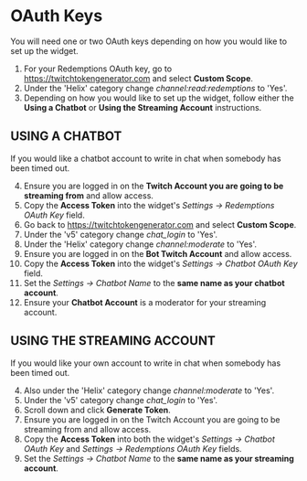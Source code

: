 # OAuth Keys
You will need one or two OAuth keys depending on how you would like to set up the widget.

1. For your Redemptions OAuth key, go to https://twitchtokengenerator.com and select **Custom Scope**.
2. Under the 'Helix' category change *channel:read:redemptions* to 'Yes'.
3. Depending on how you would like to set up the widget, follow either the **Using a Chatbot** or **Using the Streaming Account** instructions.

## USING A CHATBOT
If you would like a chatbot account to write in chat when somebody has been timed out.

4. Ensure you are logged in on the **Twitch Account you are going to be streaming from** and allow access.
5. Copy the **Access Token** into the widget's *Settings -> Redemptions OAuth Key* field.
6. Go back to https://twitchtokengenerator.com and select **Custom Scope**.
7. Under the 'v5' category change *chat_login* to 'Yes'.
8. Under the 'Helix' category change *channel:moderate* to 'Yes'.
9. Ensure you are logged in on the **Bot Twitch Account** and allow access.
10. Copy the **Access Token** into the widget's *Settings -> Chatbot OAuth Key* field.
11. Set the *Settings -> Chatbot Name* to the **same name as your chatbot account**.
11. Ensure your **Chatbot Account** is a moderator for your streaming account.

## USING THE STREAMING ACCOUNT
If you would like your own account to write in chat when somebody has been timed out.

4. Also under the 'Helix' category change *channel:moderate* to 'Yes'.
5. Under the 'v5' category change *chat_login* to 'Yes'.
6. Scroll down and click **Generate Token**.
7. Ensure you are logged in on the Twitch Account you are going to be streaming from and allow access.
8. Copy the **Access Token** into both the widget's *Settings -> Chatbot OAuth Key* and *Settings -> Redemptions OAuth Key* fields.
9. Set the *Settings -> Chatbot Name* to the **same name as your streaming account**.
